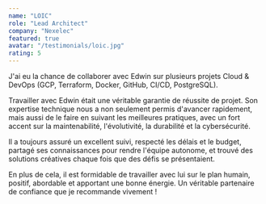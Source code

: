 ```yaml
---
name: "LOIC"
role: "Lead Architect"
company: "Nexelec"
featured: true
avatar: "/testimonials/loic.jpg"
rating: 5
---
```


J'ai eu la chance de collaborer avec Edwin sur plusieurs projets Cloud & DevOps (GCP, Terraform, Docker, GitHub, CI/CD, PostgreSQL).

Travailler avec Edwin était une véritable garantie de réussite de projet. Son expertise technique nous a non seulement permis d'avancer rapidement, mais aussi de le faire en suivant les meilleures pratiques, avec un fort accent sur la maintenabilité, l'évolutivité, la durabilité et la cybersécurité.

Il a toujours assuré un excellent suivi, respecté les délais et le budget, partagé ses connaissances pour rendre l'équipe autonome, et trouvé des solutions créatives chaque fois que des défis se présentaient.

En plus de cela, il est formidable de travailler avec lui sur le plan humain, positif, abordable et apportant une bonne énergie. Un véritable partenaire de confiance que je recommande vivement !